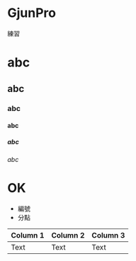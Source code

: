 # GjunPro
練習
# abc
## abc
### abc
#### abc
##### abc
###### abc

# OK

- 編號 
- 分點

| Column 1 | Column 2 | Column 3 |
| -------- | -------- | -------- |
| Text     | Text     | Text     |


